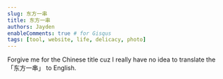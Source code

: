 ```yaml
---
slug: 东方一串
title: 东方一串
authors: Jayden
enableComments: true # for Gisqus
tags: [tool, website, life, delicacy, photo]
---
```

Forgive me for the Chinese title cuz I really have no idea to translate the 「东方一串」 to English.
<!--truncate-->
